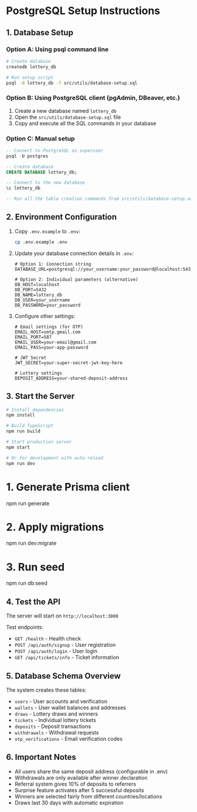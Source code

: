 # PostgreSQL Setup Instructions

## 1. Database Setup

### Option A: Using psql command line
```bash
# Create database
createdb lottery_db

# Run setup script
psql -d lottery_db -f src/utils/database-setup.sql
```

### Option B: Using PostgreSQL client (pgAdmin, DBeaver, etc.)
1. Create a new database named `lottery_db`
2. Open the `src/utils/database-setup.sql` file
3. Copy and execute all the SQL commands in your database

### Option C: Manual setup
```sql
-- Connect to PostgreSQL as superuser
psql -U postgres

-- Create database
CREATE DATABASE lottery_db;

-- Connect to the new database
\c lottery_db

-- Run all the table creation commands from src/utils/database-setup.sql
```

## 2. Environment Configuration

1. Copy `.env.example` to `.env`:
   ```bash
   cp .env.example .env
   ```

2. Update your database connection details in `.env`:
   ```env
   # Option 1: Connection string
   DATABASE_URL=postgresql://your_username:your_password@localhost:5432/lottery_db
   
   # Option 2: Individual parameters (alternative)
   DB_HOST=localhost
   DB_PORT=5432
   DB_NAME=lottery_db
   DB_USER=your_username
   DB_PASSWORD=your_password
   ```

3. Configure other settings:
   ```env
   # Email settings (for OTP)
   EMAIL_HOST=smtp.gmail.com
   EMAIL_PORT=587
   EMAIL_USER=your-email@gmail.com
   EMAIL_PASS=your-app-password
   
   # JWT Secret
   JWT_SECRET=your-super-secret-jwt-key-here
   
   # Lottery settings
   DEPOSIT_ADDRESS=your-shared-deposit-address
   ```

## 3. Start the Server

```bash
# Install dependencies
npm install

# Build TypeScript
npm run build

# Start production server
npm start

# Or for development with auto-reload
npm run dev
```

# 1. Generate Prisma client
npm run generate

# 2. Apply migrations
npm run dev:migrate

# 3. Run seed
npm run db:seed


## 4. Test the API

The server will start on `http://localhost:3000`

Test endpoints:
- `GET /health` - Health check
- `POST /api/auth/signup` - User registration
- `POST /api/auth/login` - User login
- `GET /api/tickets/info` - Ticket information

## 5. Database Schema Overview

The system creates these tables:
- `users` - User accounts and verification
- `wallets` - User wallet balances and addresses
- `draws` - Lottery draws and winners
- `tickets` - Individual lottery tickets
- `deposits` - Deposit transactions
- `withdrawals` - Withdrawal requests
- `otp_verifications` - Email verification codes

## 6. Important Notes

- All users share the same deposit address (configurable in .env)
- Withdrawals are only available after winner declaration
- Referral system gives 10% of deposits to referrers
- Surprise feature activates after 5 successful deposits
- Winners are selected fairly from different countries/locations
- Draws last 30 days with automatic expiration
